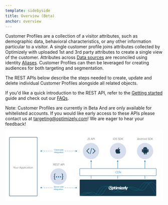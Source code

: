 ```yaml
---
template: sidebyside
title: Overview (Beta)
anchor: overview
---
```


Customer Profiles are a collection of a visitor attributes, such as demographic data, behavioral characteristics, or any other information particular to a visitor.  A single customer profile joins attributes collected by Optimizely with uploaded 1st and 3rd party attributes to create a single view of the customer. Attributes across [Data sources](/rest/customer_profiles#datasources) are reconciled using identity [Aliases](/rest/customer_profiles#alias).  Customer Profiles can then be leveraged for creating audiences for both targeting and segmentation.

The REST APIs below describe the steps needed to create, update and delete individual Customer Profiles alongside all related objects.

If you'd like a quick introduction to the REST API, refer to the [Getting started](/rest/guide) guide and check out our [FAQs](/rest/faqs).

Note: Customer Profiles are currently in Beta And are only available for whitelisted accounts. If you would like early access to these APIs please contact us at [targeting@optimizely.com](mailto:targeting@optimizely.com)! We are eager to hear your feedback!

<img src="/assets/img/optimizely-experience-architecture.svg">
